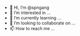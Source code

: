 - 👋 Hi, I’m @spngang
- 👀 I’m interested in ...
- 🌱 I’m currently learning ...
- 💞️ I’m looking to collaborate on ...
- 📫 How to reach me ...

<!---
spngang/spngang is a ✨ special ✨ repository because its `README.md` (this file) appears on your GitHub profile.
You can click the Preview link to take a look at your changes.
--->
